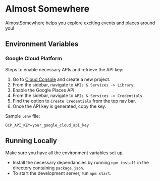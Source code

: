 # Almost Somewhere

AlmostSomewhere helps you explore exciting events and places around you!

## Environment Variables

### Google Cloud Platform

Steps to enable necessary APIs and retrieve the API key:

1. Go to [Cloud Console](https://console.cloud.google.com/) and create a new project.
2. From the sidebar, navigate to `APIs & Services -> Library`.
3. Enable the Google Places API
4. From the sidebar, navigate to `APIs & Services -> Credentials`.
5. Find the option to `Create Credentials` from the top nav bar.
6. Once the API key is generated, copy the key.

Sample `.env` file:

```
GCP_API_KEY=your_google_cloud_api_key
```

## Running Locally

Make sure you have all the environment variables set up.

- Install the necessary dependancies by running `npm install` in the directory containing `package.json`.
- To start the development server, run `npm start`.
